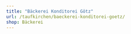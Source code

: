 ```yaml
---
title: "Bäckerei Konditorei Götz"
url: /taufkirchen/baeckerei-konditorei-goetz/
shop: Bäckerei
---
```

